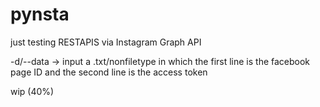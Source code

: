 # pynsta
just testing RESTAPIS via Instagram Graph API

-d/--data -> input a .txt/nonfiletype in which the first line is the facebook page ID and the second line is the access token

wip (40%)

